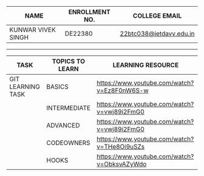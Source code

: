 | NAME               | ENROLLMENT NO. | COLLEGE EMAIL           |
| ------------------ | -------------- | ----------------------- |
| KUNWAR VIVEK SINGH | DE22380        | 22btc038@ietdavv.edu.in |

---

| TASK              | TOPICS TO LEARN | LEARNING RESOURCE                           |
| ----------------- | --------------- | ------------------------------------------- |
| GIT LEARNING TASK | BASICS          | https://www.youtube.com/watch?v=Ez8F0nW6S-w |
|                   | INTERMEDIATE    | https://www.youtube.com/watch?v=vwj89i2FmG0 |
|                   | ADVANCED        | https://www.youtube.com/watch?v=vwj89i2FmG0 |
|                   | CODEOWNERS      | https://www.youtube.com/watch?v=THe8Oi9uSZs |
|                   | HOOKS           | https://www.youtube.com/watch?v=ObksvAZyWdo |
